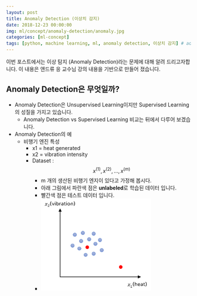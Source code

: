 ```yaml
---
layout: post
title: Anomaly Detection (이상치 감지) 
date: 2018-12-23 00:00:00
img: ml/concept/anomaly-detection/anomaly.jpg
categories: [ml-concept] 
tags: [python, machine learning, ml, anomaly detection, 이상치 감지] # add tag
---
```


이번 포스트에서는 이상 탐지 (Anomaly Detection)라는 문제에 대해 
알려 드리고자합니다. 이 내용은 앤드류 응 교수님 강의 내용을 기반으로 만들어 졌습니다.

## Anomaly Detection은 무엇일까?

+ Anomaly Detection은 Unsupervised Learning이지만 Supervised Learning의 성질을 가지고 있습니다.
    + Anomaly Detection vs Supervised Learning 비교는 뒤에서 다루어 보겠습니다.
+ Anomaly Detection의 예
    + 비행기 엔진 특성
        + x1 = heat generated
        + x2 = vibration intensity
        + Dataset : $$ {x^{(1)}, x^{(2)}, ... , x^{(m)}} $$    
            + m 개의 생산된 비행기 엔지이 있다고 가정해 봅시다.
            + 아래 그림에서 파란색 점은 **unlabeled**로 학습된 데이터 입니다.
            + 빨간색 점은 테스트 데이터 입니다.
            + <img src="../assets/img/ml/concept/anomaly-detection/anomaly_detection_ex.png" alt="Drawing" style="width: 300px;"/>
            
          


